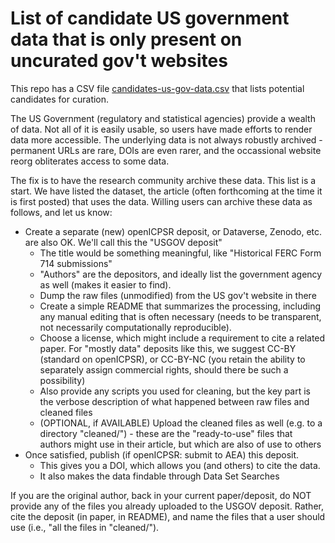 # List of candidate US government data that is only present on uncurated gov't websites

This repo has a CSV file [candidates-us-gov-data.csv](candidates-us-gov-data.csv) that lists potential candidates for curation. 

The US Government (regulatory and statistical agencies) provide a wealth of data. Not all of it is easily usable, so users have made efforts to render data more accessible. The underlying data is not always robustly archived - permanent URLs are rare, DOIs are even rarer, and the occassional website reorg obliterates access to some data.

The fix is to have the research community archive these data. This list is a start. We have listed the dataset, the article (often forthcoming at the time it is first posted) that uses the data. Willing users can archive these data as follows, and let us know:

- Create a separate (new) openICPSR deposit, or Dataverse, Zenodo, etc. are also OK. We'll call this the "USGOV deposit"
  - The title would be something meaningful, like "Historical FERC Form 714 submissions"
  - "Authors" are the depositors, and ideally list the government agency as well (makes it easier to find).
  - Dump the raw files (unmodified) from the US gov't website in there
  - Create a simple README that summarizes the processing, including any manual editing that is often necessary (needs to be transparent, not necessarily computationally reproducible).
  - Choose a license, which might include a requirement to cite a related paper. For "mostly data" deposits like this, we suggest CC-BY (standard on openICPSR), or CC-BY-NC (you retain the ability to separately assign commercial rights, should there be such a possibility)
  - Also provide any scripts you used for cleaning, but the key part is the verbose description of what happened between raw files and cleaned files
  - (OPTIONAL, if AVAILABLE) Upload the cleaned files as well (e.g. to a directory "cleaned/") - these are the "ready-to-use" files that authors might use in their article, but which are also of use to others
- Once satisfied, publish (if openICPSR: submit to AEA) this deposit. 
  - This gives you a DOI, which allows you (and others) to cite the data. 
  - It also makes the data findable through Data Set Searches

If you are the original author, back in your current paper/deposit, do NOT provide any of the files you already uploaded to the USGOV deposit. Rather, cite the deposit (in paper, in README), and name the files that a user should use (i.e., "all the files in "cleaned/").

